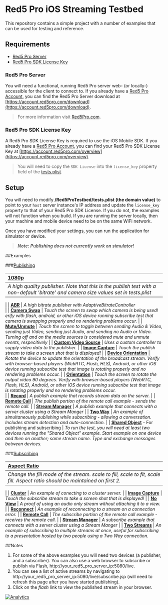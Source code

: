 # Red5 Pro iOS Streaming Testbed

This repository contains a simple project with a number of examples that can be used for testing and reference.

## Requirements

* [Red5 Pro Server](#red5-pro-server)
* [Red5 Pro SDK License Key](#red5-pro-sdk-license-key)

### Red5 Pro Server
You will need a functional, running Red5 Pro server web- (or locally-) accessible for the client to connect to. If you already have a [Red5 Pro Account](https://account.red5pro.com), you can find the Red5 Pro Server download at [https://account.red5pro.com/download](https://account.red5pro.com/download).

> For more information visit [Red5Pro.com](https://red5pro.com).

### Red5 Pro SDK License Key
A Red5 Pro SDK License Key is required to use the iOS Mobile SDK. If you already have a [Red5 Pro Account](https://account.red5pro.com), you can find your Red5 Pro SDK License Key at [https://account.red5pro.com/overview](https://account.red5pro.com/overview).

> You will need to copy the `SDK License` into the `license_key` property field of the [tests.plist](R5ProTestbed/tests.plist).

## Setup

You will need to modify **/Red5ProTestbed/tests.plist (the domain value)** to point to your `host` server instance's IP address and update the `license_key` property to that of your Red5 Pro SDK License.  If you do not, the examples will not function when you build. If you are running the server locally, then your machine and mobile device need to be on the same WiFi network. 

Once you have modified your settings, you can run the application for simulator or device.

> ***Note: Publishing does not currently work on simulator!***

##Examples

###[Publishing](R5ProTestbed/Tests/Publish)

| **[1080p](R5ProTestbed/Tests/Publish)**                 
| :-----
| *A high quality publisher. Note that this is the publish test with a non-default 'bitrate' and camera size values set in tests.plist* 
|
| **[ABR](R5ProTestbed/Tests/AdaptiveBitrate)**
| *A high bitrate publisher with AdaptiveBitrateController*   
|
| **[Camera Swap](R5ProTestbed/Tests/CameraSwap)**
| *Touch the screen to swap which camera is being used! erify with flash, android, or other iOS device running subscribe test that camera is swapping properly and no rendering problems occur.* 
|
| **[Mute/Unmute](R5ProTestbed/Tests/PublishPause)**
| *Touch the screen to toggle between sending Audio & Video, sending just Video, sending just Audio, and sending no Audio or Video. Turning off and on the media sources is considered mute and unmute events, respecitively* 
|
| **[Custom Video Source](R5ProTestbed/Tests/PublishCustomSource)**
| *Uses a custom controller to supply video data to the publisher.*
|
| **[Image Capture](R5ProTestbed/Tests/PublishStreamImage)**
| *Touch the publish stream to take a screen shot that is displayed!* 
|
| **[Device Orientation](R5ProTestbed/Tests/PublishDeviceOrientation)**
| *Rotate the device to update the orientation of the broadcast stream.  Verify with browser-based players (WebRTC, Flash, HLS), Android, or other iOS device running subscribe test that image is rotating properly and no rendering problems occur.*
|
| **[Orientation](R5ProTestbed/Tests/PublishOrientation)**
| *Touch the screen to rotate the output video 90 degrees.  Verify with browser-based players (WebRTC, Flash, HLS), Android, or other iOS device running subscribe test that image is rotating properly and no rendering problems occur.*    
|
| **[Record](R5ProTestbed/Tests/Recorded)**
| *A publish example that records stream data on the server.*
|
| **[Remote Call](R5ProTestbed/Tests/RemoteCall)**
| *The publish portion of the remote call example - sends the remote call.*
| 
| **[Stream Manager](R5ProTestbed/Tests/PublishStreamManager)**
| *A publish example that connects with a server cluster using a Stream Manger*
|
| **[Two Way](R5ProTestbed/Tests/TwoWay)**
| *An example of simultaneously publishing while subscribing - allowing a conversation. Includes stream detection and auto-connection.*
|
| **[Shared Object](R5ProTestbed/Tests/SharedObject)** - For publishing and subscribing
| *To run the test, you will need at least two devices running the "Shared Object" example. Start example on one device and then on another; same stream name. Type and exchange messages between devices.*

###[Subscribing](R5ProTestbed/Tests/Subscribe)

| **[Aspect Ratio](R5ProTestbed/Tests/SubscribeAspectRatio)**
| :----
| *Change the fill mode of the stream.  scale to fill, scale to fit, scale fill.  Aspect ratio should be maintained on first 2.*  
|
| **[Cluster](R5ProTestbed/Tests/SubscribeCluster)** 
| *An example of conecting to a cluster server.*
|
| **[Image Capture](R5ProTestbed/Tests/SubscribeStreamImage)**
| *Touch the subscribe stream to take a screen shot that is displayed!*
|
| **[No View](R5ProTestbed/Tests/SubscribeNoView)**
| *A proof of using an audio only stream without attaching it to a view.*
|
| **[Reconnect](R5ProTestbed/Tests/SubscribeReconnect)**
| *An example of reconnecting to a stream on a connection error.*
|
| **[Remote Call](R5ProTestbed/Tests/RemoteCall)**
| *The subscribe portion of the remote call example - receives the remote call.* 
| 
| **[Stream Manager](R5ProTestbed/Tests/SubscribeStreamManager)**
| *A subscribe example that connects with a server cluster using a Stream Manger* 
|
| **[Two Streams](R5ProTestbed/Tests/SubscribeTwoStreams)**
| *An example of subscribing to multiple streams at once, useful for subscribing to a presentation hosted by two people using a Two Way connection.*


     
##Notes

1. For some of the above examples you will need two devices (a publisher, and a subscriber). You can also use a web browser to subscribe or publish via Flash, http://your_red5_pro_server_ip:5080/live.
2. You can see a list of active streams by navigating to http://your_red5_pro_server_ip:5080/live/subscribe.jsp (will need to refresh this page after you have started publishing).
3. Click on the *flash* link to view the published stream in your browser.

[![Analytics](https://ga-beacon.appspot.com/UA-59819838-3/red5pro/streaming-ios?pixel)](https://github.com/igrigorik/ga-beacon)
